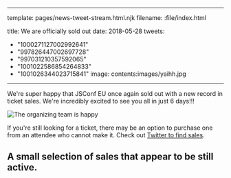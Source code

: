 ----
template: pages/news-tweet-stream.html.njk
filename: :file/index.html

title: We are officially sold out
date: 2018-05-28
tweets:
  - "1000271127002992641"
  - "997826447002697728"
  - "997031210357592065"
  - "1001022586854264833"
  - "1001026344023715841"
image: contents:images/yaihh.jpg
----

We're super happy that JSConf EU once again sold out with a new record in ticket sales. We're incredibly excited to see you all in just 6 days!!!

![The organizing team is happy](contents:images/yaihh.jpg)

If you're still looking for a ticket, there may be an option to purchase one from an attendee who cannot make it. Check out [Twitter to find sales](https://twitter.com/search?f=tweets&vertical=default&q=jsconfeu%20sale%20OR%20selling%20OR%20verkaufen&src=typd).

## A small selection of sales that appear to be still active.
